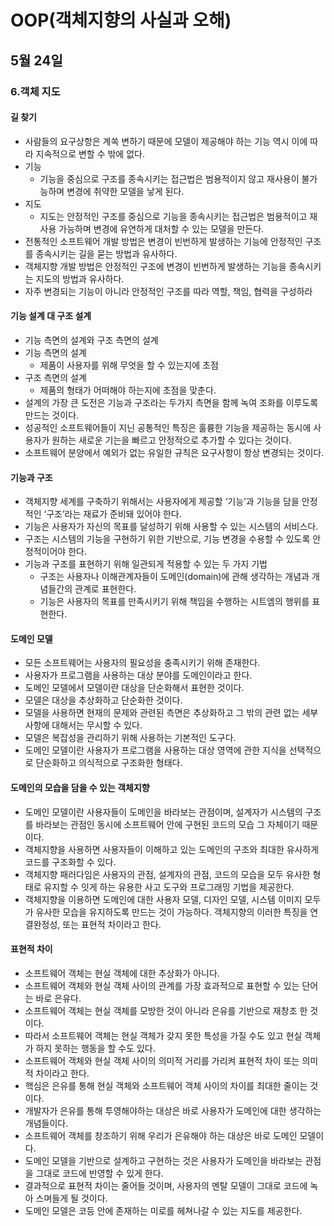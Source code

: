 # OOP(객체지향의 사실과 오해)

## 5월 24일

### 6.객체 지도

#### 길 찾기
- 사람들의 요구상항은 계쏙 변하기 때문에 모델이 제공해야 하는 기능 역시 이에 따라 지속적으로 변할 수 밖에 없다.
- 기능
  - 기능을 중심으로 구조를 종속시키는 접근법은 범용적이지 않고 재사용이 불가능하며 변경에 취약한 모델을 낳게 된다.
- 지도
  - 지도는 안정적인 구조를 중심으로 기능을 종속시키는 접근법은 범용적이고 재사용 가능하며 변경에 유연하게 대처할 수 있는 모델을 만든다.
- 전통적인 소프트웨어 개발 방법은 변경이 빈번하게 발생하는 기능에 안정적인 구조를 종속시키는 길을 묻는 방법과 유사하다.
- 객체지향 개발 방법은 안정적인 구조에 변경이 빈번하게 발생하는 기능을 종속시키는 지도의 방법과 유사하다.
- 자주 변경되는 기능이 아니라 안정적인 구조를 따라 역할, 책임, 협력을 구성하라

#### 기능 설계 대 구조 설계
- 기능 측면의 설계와 구조 측면의 설계
- 기능 측면의 설계
  - 제품이 사용자를 위해 무엇을 할 수 있는지에 초점
- 구조 측면의 설계
  - 제품의 형태가 어떠해야 하는지에 초점을 맞춘다.
- 설계의 가장 큰 도전은 기능과 구조라는 두가지 측면을 함께 녹여 조화를 이루도록 만드는 것이다.
- 성공적인 소프트웨어들이 지닌 공통적인 특징은 훌륭한 기능을 제공하는 동시에 사용자가 원하는 새로운 기는을 빠르고 안정적으로 추가할 수 있다는 것이다.
- 소프트웨어 분양에서 예외가 없는 유일한 규칙은 요구사항이 항상 변경되는 것이다.

#### 기능과 구조
- 객체지향 세계를 구축하기 위해서는 사용자에게 제공할 ‘기능’과 기능을 담을 안정적인 ‘구조’라는 재료가 준비돼 있어야 한다.
- 기능은 사용자가 자신의 목표를 달성하기 위해 사용할 수 있는 시스템의 서비스다.
- 구조는 시스템의 기능을 구현하기 위한 기반으로, 기능 변경을 수용할 수 있도록 안정적이어야 한다.
- 기능과 구조를 표현하기 위해 일관되게 적용할 수 있는 두 가지 기법
  - 구조는 사용자나 이해관계자들이 도메인(domain)에 관해 생각하는 개념과 개념들간의 관계로 표현한다.
  - 기능은 사용자의 목표를 만족시키기 위해 책임을 수행하는 시트엠의 행위를 표현한다.

#### 도메인 모델
- 모든 소프트웨어는 사용자의 필요성을 충족시키기 위해 존재한다.
- 사용자가 프로그램을 사용하는 대상 분야를 도메인이라고 한다.
- 도메인 모델에서 모델이란 대상을 단순화해서 표현한 것이다.
- 모델은 대상을 추상화하고 단순화한 것이다. 
- 모델을 사용하면 현재의 문제와 관련된 측면은 추상화하고 그 밖의 관련 없는 세부 사항에 대해서는 무시할 수 있다.
- 모델은 복잡성을 관리하기 위해 사용하는 기본적인 도구다.
- 도메인 모델이란 사용자가 프로그램을 사용하는 대상 영역에 관한 지식을 선택적으로 단순화하고 의식적으로 구조화한 형태다.

#### 도메인의 모습을 담을 수 있는 객체지향
- 도메인 모델이란 사용자들이 도메인을 바라보는 관점이며, 설계자가 시스템의 구조를 바라보는 관점인 동시에 소프트웨어 안에 구현된 코드의 모습 그 자체이기 때문이다.
- 객체지향을 사용하면 사용자들이 이해하고 있는 도메인의 구조와 최대한 유사하게 코드를 구조화할 수 있다.
- 객체지향 패러다임은 사용자의 관점, 설계자의 관점, 코드의 모습을 모두 유사한 형태로 유지할 수 잇게 하는 유용한 사고 도구와 프로그래밍 기법을 제공한다.
- 객체지향을 이용하면 도메인에 대한 사용자 모델, 디자인 모델, 시스템 이미지 모두가 유사한 모습을 유지하도록 만드는 것이 가능하다. 객체지향의 이러한 특징을 연결완정성, 또는 표현적 차이라고 한다.

#### 표현적 차이
- 소프트웨어 객체는 현실 객체에 대한 추상화가 아니다.
- 소프트웨어 객체와 현실 객체 사이의 관계를 가장 효과적으로 표현할 수 있는 단어는 바로 은유다.
- 소프트웨어 객체는 현실 객체를 모방한 것이 아니라 은유를 기반으로 재창조 한 것이다.
- 따라서 소프트웨어 객체는 현실 객체가 갖지 못한 특성을 가질 수도 있고 현실 객체가 하지 못하는 행동을 할 수도 있다.
- 소프트웨어 객체와 현실 객체 사이의 의미적 거리를 가리켜 표현적 차이 또는 의미적 차이라고 한다.
- 핵심은 은유를 통해 현실 객체와 소프트웨어 객체 사이의 차이를 최대한 줄이는 것이다.
- 개발자가 은유를 통해 투영해야하는 대상은 바로 사용자가 도메인에 대한 생각하는 개념들이다.
- 소프트웨어 객체를 창조하기 위해 우리가 은유해야 하는 대상은 바로 도메인 모델이다.
- 도메인 모델을 기반으로 설계하고 구현하는 것은 사용자가 도메인을 바라보는 관점을 그대로 코드에 반영할 수 있게 한다.
- 결과적으로 표현적 차이는 줄어들 것이며, 사용자의 멘탈 모델이 그대로 코드에 녹아 스며들게 될 것이다.
- 도메인 모델은 코등 안에 존재하는 미로를 헤쳐나갈 수 있는 지도를 제공한다.
